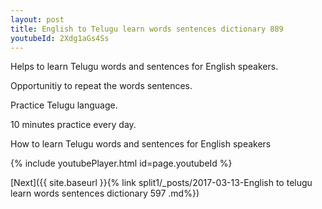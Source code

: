 ```yaml
---
layout: post
title: English to Telugu learn words sentences dictionary 889 
youtubeId: 2Xdg1aGs4Ss
---
```

 
 
Helps to learn Telugu words and sentences for English speakers.

Opportunitiy to repeat the words sentences. 

Practice Telugu language. 
 
10 minutes practice every day. 
 
How to learn Telugu words and sentences for English speakers 
 
{% include youtubePlayer.html id=page.youtubeId %}
 
 
[Next]({{ site.baseurl }}{% link  split1/_posts/2017-03-13-English to telugu learn words sentences dictionary 597 .md%})
 
